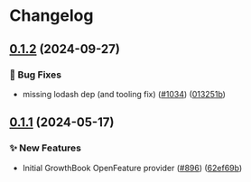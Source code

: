 # Changelog

## [0.1.2](https://github.com/open-feature/js-sdk-contrib/compare/growthbook-client-provider-v0.1.1...growthbook-client-provider-v0.1.2) (2024-09-27)


### 🐛 Bug Fixes

* missing lodash dep (and tooling fix) ([#1034](https://github.com/open-feature/js-sdk-contrib/issues/1034)) ([013251b](https://github.com/open-feature/js-sdk-contrib/commit/013251b7f42135125465c44b10ea694501ee557c))

## [0.1.1](https://github.com/open-feature/js-sdk-contrib/compare/growthbook-client-provider-v0.1.0...growthbook-client-provider-v0.1.1) (2024-05-17)


### ✨ New Features

* Initial GrowthBook OpenFeature provider ([#896](https://github.com/open-feature/js-sdk-contrib/issues/896)) ([62ef69b](https://github.com/open-feature/js-sdk-contrib/commit/62ef69b05710b34f99cbc4da1e947f59f97bc00c))
